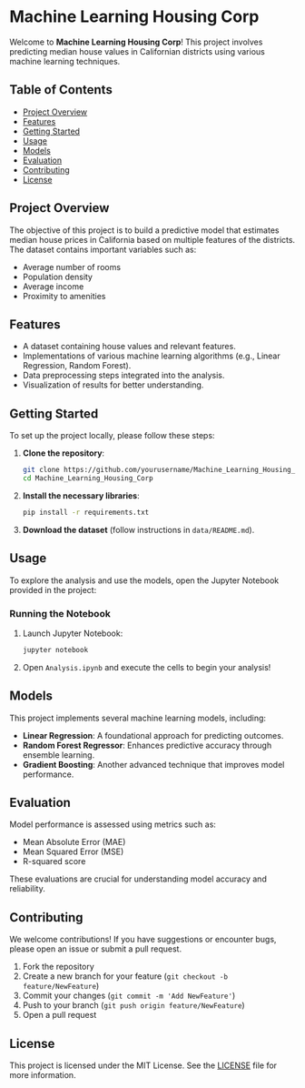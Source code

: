 # Machine Learning Housing Corp  

Welcome to **Machine Learning Housing Corp**! This project involves predicting median house values in Californian districts using various machine learning techniques.  

## Table of Contents  

- [Project Overview](#project-overview)  
- [Features](#features)  
- [Getting Started](#getting-started)  
- [Usage](#usage)  
- [Models](#models)  
- [Evaluation](#evaluation)  
- [Contributing](#contributing)  
- [License](#license)  

## Project Overview  

The objective of this project is to build a predictive model that estimates median house prices in California based on multiple features of the districts. The dataset contains important variables such as:  

- Average number of rooms  
- Population density  
- Average income  
- Proximity to amenities  

## Features  

- A dataset containing house values and relevant features.  
- Implementations of various machine learning algorithms (e.g., Linear Regression, Random Forest).  
- Data preprocessing steps integrated into the analysis.  
- Visualization of results for better understanding.  

## Getting Started  

To set up the project locally, please follow these steps:  

1. **Clone the repository**:  
    ```bash  
    git clone https://github.com/yourusername/Machine_Learning_Housing_Corp.git  
    cd Machine_Learning_Housing_Corp  
    ```  

2. **Install the necessary libraries**:  
    ```bash  
    pip install -r requirements.txt  
    ```  

3. **Download the dataset** (follow instructions in `data/README.md`).  

## Usage  

To explore the analysis and use the models, open the Jupyter Notebook provided in the project:  

### Running the Notebook  

1. Launch Jupyter Notebook:  
    ```bash  
    jupyter notebook  
    ```  

2. Open `Analysis.ipynb` and execute the cells to begin your analysis!  

## Models  

This project implements several machine learning models, including:  

- **Linear Regression**: A foundational approach for predicting outcomes.  
- **Random Forest Regressor**: Enhances predictive accuracy through ensemble learning.  
- **Gradient Boosting**: Another advanced technique that improves model performance.  

## Evaluation  

Model performance is assessed using metrics such as:  

- Mean Absolute Error (MAE)  
- Mean Squared Error (MSE)  
- R-squared score  

These evaluations are crucial for understanding model accuracy and reliability.  

## Contributing  

We welcome contributions! If you have suggestions or encounter bugs, please open an issue or submit a pull request.  

1. Fork the repository  
2. Create a new branch for your feature (`git checkout -b feature/NewFeature`)  
3. Commit your changes (`git commit -m 'Add NewFeature'`)  
4. Push to your branch (`git push origin feature/NewFeature`)  
5. Open a pull request  

## License  

This project is licensed under the MIT License. See the [LICENSE](LICENSE) file for more information.
